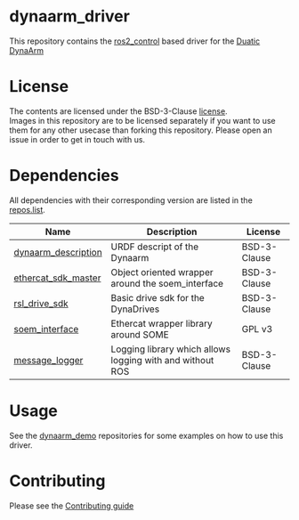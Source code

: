 # dynaarm_driver

This repository contains the [ros2_control](https://control.ros.org/) based driver for the [Duatic DynaArm](https://duatic.com/robotic-arm/)

# License

The contents are licensed under the BSD-3-Clause  [license](LICENSE).\
Images in this repository are to be licensed separately if you want to use them for any other usecase than forking this repository. Please open an issue in order to get in touch with us.

# Dependencies

All dependencies with their corresponding version are listed in the [repos.list](./repos.list).

| Name | Description | License
| ---  | --- | --- |
| [dynaarm_description]((https://github.com/Duatic/dynaarm_description)) | URDF descript of the Dynaarm | BSD-3-Clause |
| [ethercat_sdk_master](https://github.com/Duatic/ethercat_sdk_master) | Object oriented wrapper around the soem_interface | BSD-3-Clause |
| [rsl_drive_sdk](https://github.com/leggedrobotics/rsl_drive_sdk) | Basic drive sdk for the DynaDrives | BSD-3-Clause |
| [soem_interface](https://github.com/Duatic/soem_interface) | Ethercat wrapper library around SOME | GPL v3 |
| [message_logger](https://github.com/leggedrobotics/message_logger) | Logging library which allows logging with and without ROS | BSD-3-Clause |

# Usage

See the [dynaarm_demo](https://github.com/Duatic/dynaarm_demo) repositories for some examples on how to use this driver.

# Contributing

Please see the [Contributing guide](./CONTRIBUTING.md)

